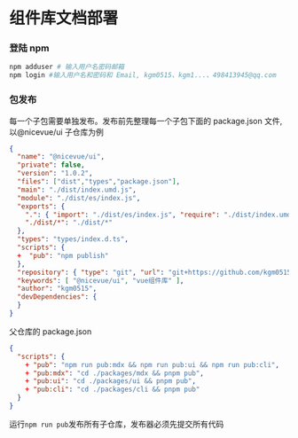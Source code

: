 # 组件库文档部署

### 登陆 npm

```sh
npm adduser # 输入用户名密码邮箱
npm login #输入用户名和密码和 Email, kgm0515、kgm1...、498413945@qq.com
```

### 包发布

每一个子包需要单独发布。发布前先整理每一个子包下面的 package.json 文件, 以@nicevue/ui 子仓库为例

```json
{
  "name": "@nicevue/ui",
  "private": false,
  "version": "1.0.2",
  "files": ["dist","types","package.json"],
  "main": "./dist/index.umd.js",
  "module": "./dist/es/index.js",
  "exports": {
    ".": { "import": "./dist/es/index.js", "require": "./dist/index.umd.js" },
    "./dist/*": "./dist/*"
  },
  "types": "types/index.d.ts",
  "scripts": {
  +  "pub": "npm publish"
  },
  "repository": { "type": "git", "url": "git+https://github.com/kgm0515/nicevue.git" },
  "keywords": [ "@nicevue/ui", "vue组件库" ],
  "author": "kgm0515",
  "devDependencies": {
  }
}

```

父仓库的 package.json

```json
{
  "scripts": {
    + "pub": "npm run pub:mdx && npm run pub:ui && npm run pub:cli",
    + "pub:mdx": "cd ./packages/mdx && pnpm pub",
    + "pub:ui": "cd ./packages/ui && pnpm pub",
    + "pub:cli": "cd ./packages/cli && pnpm pub"
  }
}
```

运行`npm run pub`发布所有子仓库，发布器必须先提交所有代码
